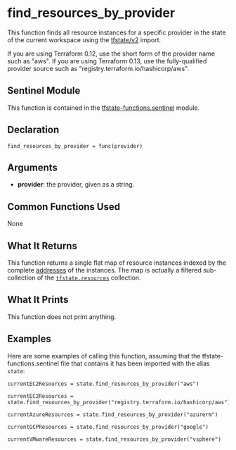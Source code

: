 # find_resources_by_provider
This function finds all resource instances for a specific provider in the state of the current workspace using the [tfstate/v2](https://www.terraform.io/docs/cloud/sentinel/import/tfstate-v2.html) import.

If you are using Terraform 0.12, use the short form of the provider name such as "aws". If you are using Terraform 0.13, use the fully-qualified provider source such as "registry.terraform.io/hashicorp/aws".

## Sentinel Module
This function is contained in the [tfstate-functions.sentinel](../tfstate-functions.sentinel) module.

## Declaration
`find_resources_by_provider = func(provider)`

## Arguments
* **provider**: the provider, given as a string.

## Common Functions Used
None

## What It Returns
This function returns a single flat map of resource instances indexed by the complete [addresses](https://www.terraform.io/docs/internals/resource-addressing.html) of the instances. The map is actually a filtered sub-collection of the [`tfstate.resources`](https://www.terraform.io/docs/cloud/sentinel/import/tfstate-v2.html#the-resources-collection) collection.

## What It Prints
This function does not print anything.

## Examples
Here are some examples of calling this function, assuming that the tfstate-functions.sentinel file that contains it has been imported with the alias `state`:
```
currentEC2Resources = state.find_resources_by_provider("aws")

currentEC2Resources = state.find_resources_by_provider("registry.terraform.io/hashicorp/aws")

currentAzureResources = state.find_resources_by_provider("azurerm")

currentGCPResources = state.find_resources_by_provider("google")

currentVMwareResources = state.find_resources_by_provider("vsphere")
```
